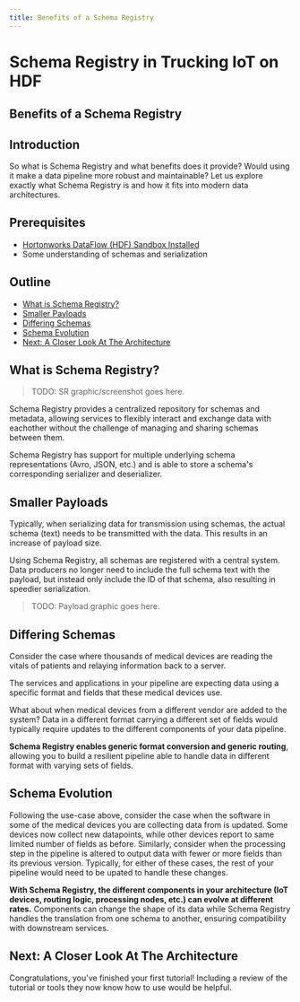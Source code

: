 ```yaml
---
title: Benefits of a Schema Registry
---
```


# Schema Registry in Trucking IoT on HDF

## Benefits of a Schema Registry

## Introduction

So what is Schema Registry and what benefits does it provide?  Would using it make a data pipeline more robust and maintainable?  Let us explore exactly what Schema Registry is and how it fits into modern data architectures.

## Prerequisites

-   [Hortonworks DataFlow (HDF) Sandbox Installed](https://hortonworks.com/downloads/#sandbox)
-   Some understanding of schemas and serialization

## Outline

-   [What is Schema Registry?](#what-is-schema-registry)
-   [Smaller Payloads](#smaller-payloads)
-   [Differing Schemas](#differing-schemas)
-   [Schema Evolution](#schema-evolution)
-   [Next: A Closer Look At The Architecture](#next-a-closer-look-at-the-architecture)


## What is Schema Registry?

> TODO: SR graphic/screenshot goes here.

Schema Registry provides a centralized repository for schemas and metadata, allowing services to flexibly interact and exchange data with eachother without the challenge of managing and sharing schemas between them.

Schema Registry has support for multiple underlying schema representations (Avro, JSON, etc.) and is able to store a schema's corresponding serializer and deserializer.


## Smaller Payloads

Typically, when serializing data for transmission using schemas, the actual schema (text) needs to be transmitted with the data.  This results in an increase of payload size.

Using Schema Registry, all schemas are registered with a central system.  Data producers no longer need to include the full schema text with the payload, but instead only include the ID of that schema, also resulting in speedier serialization.

> TODO: Payload graphic goes here.


## Differing Schemas

Consider the case where thousands of medical devices are reading the vitals of patients and relaying information back to a server.

The services and applications in your pipeline are expecting data using a specific format and fields that these medical devices use.

What about when medical devices from a different vendor are added to the system?  Data in a different format carrying a different set of fields would typically require updates to the different components of your data pipeline.

**Schema Registry enables generic format conversion and generic routing**, allowing you to build a resilient pipeline able to handle data in different format with varying sets of fields.


## Schema Evolution

Following the use-case above, consider the case when the software in some of the medical devices you are collecting data from is updated.  Some devices now collect new datapoints, while other devices report to same limited number of fields as before.  Similarly, consider when the processing step in the pipeline is altered to output data with fewer or more fields than its previous version.  Typically, for either of these cases, the rest of your pipeline would need to be upated to handle these changes.

**With Schema Registry, the different components in your architecture (IoT devices, routing logic, processing nodes, etc.) can evolve at different rates.**  Components can change the shape of its data while Schema Registry handles the translation from one schema to another, ensuring compatibility with downstream services.


## Next: A Closer Look At The Architecture

Congratulations, you've finished your first tutorial!  Including a review of the tutorial or tools they now know how to use would be helpful.
